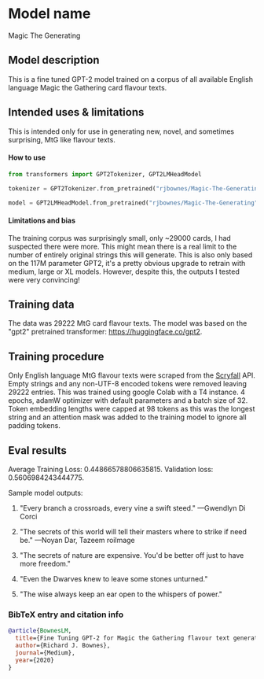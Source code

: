 # Model name
Magic The Generating

## Model description

This is a fine tuned GPT-2 model trained on a corpus of all available English language Magic the Gathering card flavour texts.

## Intended uses & limitations

This is intended only for use in generating new, novel, and sometimes surprising, MtG like flavour texts.

#### How to use

```python
from transformers import GPT2Tokenizer, GPT2LMHeadModel

tokenizer = GPT2Tokenizer.from_pretrained("rjbownes/Magic-The-Generating")

model = GPT2LMHeadModel.from_pretrained("rjbownes/Magic-The-Generating")

```

#### Limitations and bias

The training corpus was surprisingly small, only ~29000 cards, I had suspected there were more. This might mean there is a real limit to the number of entirely original strings this will generate.
This is also only based on the 117M parameter GPT2, it's a pretty obvious upgrade to retrain with medium, large or XL models. However, despite this, the outputs I tested were very convincing!

## Training data

The data was 29222 MtG card flavour texts. The model was based on the "gpt2" pretrained transformer: https://huggingface.co/gpt2.

## Training procedure

Only English language MtG flavour texts were scraped from the [Scryfall](https://scryfall.com/) API. Empty strings and any non-UTF-8 encoded tokens were removed leaving 29222 entries.
This was trained using google Colab with a T4 instance. 4 epochs, adamW optimizer with default parameters and a batch size of 32. Token embedding lengths were capped at 98 tokens as this was the longest string and an attention mask was added to the training model to ignore all padding tokens.

## Eval results

Average Training Loss: 0.44866578806635815.
Validation loss: 0.5606984243444775.

Sample model outputs:

1. "Every branch a crossroads, every vine a swift steed."
	—Gwendlyn Di Corci

2. "The secrets of this world will tell their masters where to strike if need be."
	—Noyan Dar, Tazeem roilmage

3. "The secrets of nature are expensive. You'd be better off just to have more freedom."

4. "Even the Dwarves knew to leave some stones unturned."

5. "The wise always keep an ear open to the whispers of power."

### BibTeX entry and citation info

```bibtex
@article{BownesLM,
  title={Fine Tuning GPT-2 for Magic the Gathering flavour text generation.},
  author={Richard J. Bownes},
  journal={Medium},
  year={2020}
}

```
